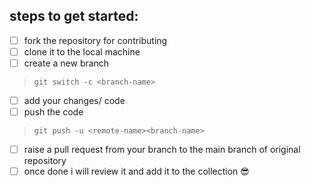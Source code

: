 ## steps to get started:

 - [ ] fork the repository for contributing
 - [ ] clone it to the local machine
 - [ ] create a new branch
>     git switch -c <branch-name>
 
 - [ ] add your changes/ code
 - [ ] push the code 

>     git push -u <remote-name><branch-name>
    
 - [ ] raise a pull request from your branch to the main branch of original repository 
 - [ ] once done i will review it and add it to the collection 😎
